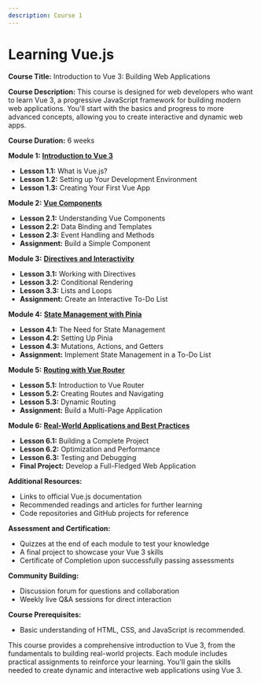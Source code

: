 ```yaml
---
description: Course 1
---
```


# Learning Vue.js

**Course Title:** Introduction to Vue 3: Building Web Applications

**Course Description:** This course is designed for web developers who want to learn Vue 3, a progressive JavaScript framework for building modern web applications. You'll start with the basics and progress to more advanced concepts, allowing you to create interactive and dynamic web apps.

**Course Duration:** 6 weeks

**Module 1:** [**Introduction to Vue 3**](modules/module-1.md)

* **Lesson 1.1:** What is Vue.js?
* **Lesson 1.2:** Setting up Your Development Environment
* **Lesson 1.3:** Creating Your First Vue App

**Module 2:** [**Vue Components**](modules/module-2.md)

* **Lesson 2.1:** Understanding Vue Components
* **Lesson 2.2:** Data Binding and Templates
* **Lesson 2.3:** Event Handling and Methods
* **Assignment:** Build a Simple Component

**Module 3:** [**Directives and Interactivity**](modules/module-3.md)

* **Lesson 3.1:** Working with Directives
* **Lesson 3.2:** Conditional Rendering
* **Lesson 3.3:** Lists and Loops
* **Assignment:** Create an Interactive To-Do List

**Module 4:** [**State Management with Pinia**](modules/module-4.md)

* **Lesson 4.1:** The Need for State Management
* **Lesson 4.2:** Setting Up Pinia
* **Lesson 4.3:** Mutations, Actions, and Getters
* **Assignment:** Implement State Management in a To-Do List

**Module 5:** [**Routing with Vue Router**](modules/module-5.md)

* **Lesson 5.1:** Introduction to Vue Router
* **Lesson 5.2:** Creating Routes and Navigating
* **Lesson 5.3:** Dynamic Routing
* **Assignment:** Build a Multi-Page Application

**Module 6:** [**Real-World Applications and Best Practices**](modules/module-6.md)

* **Lesson 6.1:** Building a Complete Project
* **Lesson 6.2:** Optimization and Performance
* **Lesson 6.3:** Testing and Debugging
* **Final Project:** Develop a Full-Fledged Web Application

**Additional Resources:**

* Links to official Vue.js documentation
* Recommended readings and articles for further learning
* Code repositories and GitHub projects for reference

**Assessment and Certification:**

* Quizzes at the end of each module to test your knowledge
* A final project to showcase your Vue 3 skills
* Certificate of Completion upon successfully passing assessments

**Community Building:**

* Discussion forum for questions and collaboration
* Weekly live Q\&A sessions for direct interaction

**Course Prerequisites:**

* Basic understanding of HTML, CSS, and JavaScript is recommended.

This course provides a comprehensive introduction to Vue 3, from the fundamentals to building real-world projects. Each module includes practical assignments to reinforce your learning. You'll gain the skills needed to create dynamic and interactive web applications using Vue 3.

